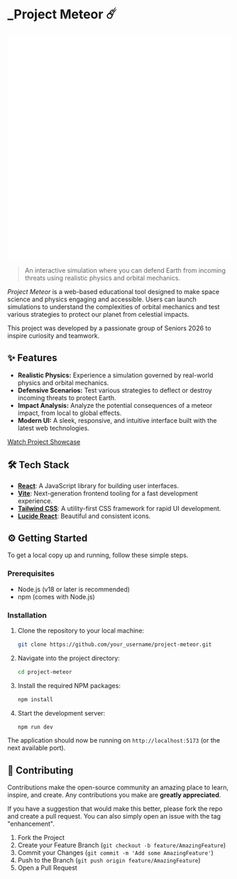 # _Project Meteor ☄️

![Project Meteor Logo](/logo.png)

> An interactive simulation where you can defend Earth from incoming threats using realistic physics and orbital mechanics.

_Project Meteor_ is a web-based educational tool designed to make space science and physics engaging and accessible. Users can launch simulations to understand the complexities of orbital mechanics and test various strategies to protect our planet from celestial impacts. 

This project was developed by a passionate group of Seniors 2026 to inspire curiosity and teamwork.

## ✨ Features

- **Realistic Physics:** Experience a simulation governed by real-world physics and orbital mechanics.
- **Defensive Scenarios:** Test various strategies to deflect or destroy incoming threats to protect Earth.
- **Impact Analysis:** Analyze the potential consequences of a meteor impact, from local to global effects.
- **Modern UI:** A sleek, responsive, and intuitive interface built with the latest web technologies.

[Watch Project Showcase](./showcase.mp4)

## 🛠️ Tech Stack

- **[React](https://reactjs.org/)**: A JavaScript library for building user interfaces.
- **[Vite](https://vitejs.dev/)**: Next-generation frontend tooling for a fast development experience.
- **[Tailwind CSS](https://tailwindcss.com/)**: A utility-first CSS framework for rapid UI development.
- **[Lucide React](https://lucide.dev/)**: Beautiful and consistent icons.

## ⚙️ Getting Started

To get a local copy up and running, follow these simple steps.

### Prerequisites

- Node.js (v18 or later is recommended)
- npm (comes with Node.js)

### Installation

1.  Clone the repository to your local machine:
    ```sh
    git clone https://github.com/your_username/project-meteor.git
    ```
2.  Navigate into the project directory:
    ```sh
    cd project-meteor
    ```
3.  Install the required NPM packages:
    ```sh
    npm install
    ```
4.  Start the development server:
    ```sh
    npm run dev
    ```

The application should now be running on `http://localhost:5173` (or the next available port).

## 🤝 Contributing

Contributions make the open-source community an amazing place to learn, inspire, and create. Any contributions you make are **greatly appreciated**.

If you have a suggestion that would make this better, please fork the repo and create a pull request. You can also simply open an issue with the tag "enhancement".

1.  Fork the Project
2.  Create your Feature Branch (`git checkout -b feature/AmazingFeature`)
3.  Commit your Changes (`git commit -m 'Add some AmazingFeature'`)
4.  Push to the Branch (`git push origin feature/AmazingFeature`)
5.  Open a Pull Request
